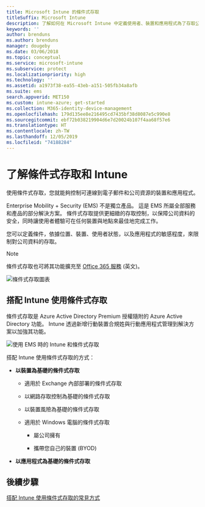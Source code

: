 ```yaml
---
title: Microsoft Intune 的條件式存取
titleSuffix: Microsoft Intune
description: 了解如何在 Microsoft Intune 中定義使用者、裝置和應用程式為了存取公司資源所須符合的條件。
keywords: ''
author: brenduns
ms.author: brenduns
manager: dougeby
ms.date: 03/06/2018
ms.topic: conceptual
ms.service: microsoft-intune
ms.subservice: protect
ms.localizationpriority: high
ms.technology: ''
ms.assetid: a1973f38-ea55-43eb-a151-505fb34a8afb
ms.suite: ems
search.appverid: MET150
ms.custom: intune-azure; get-started
ms.collection: M365-identity-device-management
ms.openlocfilehash: 179d135ee8e216495cd7435bf38d8087e5c990e8
ms.sourcegitcommit: ebf72b038219904d6e7d20024b107f4aa68f57e6
ms.translationtype: HT
ms.contentlocale: zh-TW
ms.lasthandoff: 12/05/2019
ms.locfileid: "74188284"
---
```

# <a name="learn-about-conditional-access-and-intune"></a>了解條件式存取和 Intune

使用條件式存取，您就能夠控制可連線到電子郵件和公司資源的裝置和應用程式。 

Enterprise Mobility + Security (EMS) 不是獨立產品。 這是 EMS 所屬全部服務和產品的部分解決方案。 條件式存取提供更細緻的存取控制，以保障公司資料的安全，同時讓使用者體驗可在任何裝置與地點來最佳地完成工作。

您可以定義條件，依據位置、裝置、使用者狀態，以及應用程式的敏感程度，來限制對公司資料的存取。

> [!NOTE]
> 條件式存取也可將其功能擴充至 [Office 365 服務](https://docs.microsoft.com/office365/enterprise/office-365-client-support-conditional-access) \(英文\)。

![條件式存取圖表](./media/conditional-access/ca-diagram-1.png)

## <a name="use-conditional-access-with-intune"></a>搭配 Intune 使用條件式存取

條件式存取是 Azure Active Directory Premium 授權隨附的 Azure Active Directory 功能。 Intune 透過新增行動裝置合規姓與行動應用程式管理到解決方案以加強其功能。 

![使用 EMS 時的 Intune 和條件式存取](./media/conditional-access/intune-with-ca-1.png)

搭配 Intune 使用條件式存取的方式：

- **以裝置為基礎的條件式存取**

  - 適用於 Exchange 內部部署的條件式存取

  - 以網路存取控制為基礎的條件式存取

  - 以裝置風險為基礎的條件式存取

  - 適用於 Windows 電腦的條件式存取

    - 屬公司擁有

    - 攜帶您自己的裝置 (BYOD)

- **以應用程式為基礎的條件式存取**

## <a name="next-steps"></a>後續步驟

[搭配 Intune 使用條件式存取的常見方式](conditional-access-intune-common-ways-use.md)

